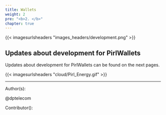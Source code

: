 ```yaml
---
title: Wallets
weight: 2
pre: "<b>2. </b>"
chapter: true
---
```

{{< imagesurlsheaders "images_headers/development.png"  >}}


## Updates about development for PirlWallets

Updates about development for PirlWallets can be found on the next pages.

{{< imagesurlsheaders "cloud/Pirl_Energy.gif" >}}













---
Author(s):

@dptelecom

Contributor():
